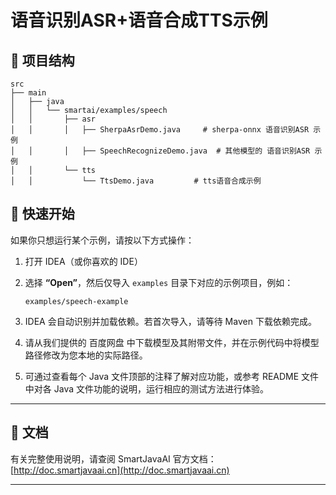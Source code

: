 # 语音识别ASR+语音合成TTS示例

## 📁 项目结构

```
src
├── main
│   ├── java
│   │   └── smartai/examples/speech
│   │       ├── asr
│   │       │   ├── SherpaAsrDemo.java     # sherpa-onnx 语音识别ASR 示例
│   │       │   ├── SpeechRecognizeDemo.java  # 其他模型的 语音识别ASR 示例
│   │       └── tts
│   │           └── TtsDemo.java         # tts语音合成示例
```

## 🚀 快速开始

如果你只想运行某个示例，请按以下方式操作：

1. 打开 IDEA（或你喜欢的 IDE）
2. 选择 **“Open”**，然后仅导入 `examples` 目录下对应的示例项目，例如：

   ```
   examples/speech-example
   ```
3. IDEA 会自动识别并加载依赖。若首次导入，请等待 Maven 下载依赖完成。
4. 请从我们提供的 百度网盘 中下载模型及其附带文件，并在示例代码中将模型路径修改为您本地的实际路径。
5. 可通过查看每个 Java 文件顶部的注释了解对应功能，或参考 README 文件中对各 Java 文件功能的说明，运行相应的测试方法进行体验。

---

## 📄 文档

有关完整使用说明，请查阅 SmartJavaAI 官方文档：
[http://doc.smartjavaai.cn](http://doc.smartjavaai.cn)

---
